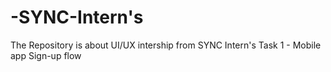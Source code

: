 # -SYNC-Intern's
The Repository is about UI/UX intership from SYNC Intern's
Task 1 - Mobile app Sign-up flow 
